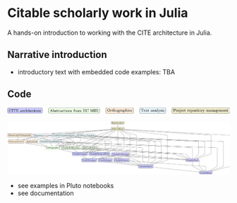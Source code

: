 # Citable scholarly work in Julia

A hands-on introduction to working with the CITE architecture in Julia.


## Narrative introduction

- introductory text with embedded code examples: TBA



## Code

![Color key](./colorkey.png)

![Modules graph](./modules-tikz.png)

- see examples in Pluto notebooks
- see documentation